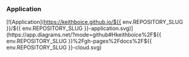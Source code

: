 
### Application

[![Application](https://keithboice.github.io/${{ env.REPOSITORY_SLUG }}/${{ env.REPOSITORY_SLUG }}-application.svg)](https://app.diagrams.net/?mode=github#Hkeithboice%2F${{ env.REPOSITORY_SLUG }}%2Fgh-pages%2Fdocs%2F${{ env.REPOSITORY_SLUG }}-cloud.svg)
